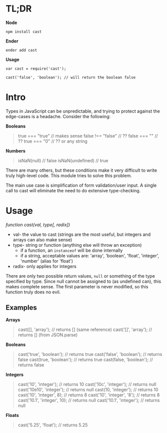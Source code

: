 TL;DR
=====

**Node**

`npm install cast`

**Ender**

`ender add cast`

**Usage**

    var cast = require('cast');
    
    cast('false', 'boolean'); // will return the boolean false

Intro
=====

Types in JavaScript can be unpredictable, and trying to protect against the edge-cases is a headache. Consider the following:

**Booleans**

> true === "true" // makes sense
> false !== "false" // ??
> false === "" // ??
> true === "0" // ?? or any string

**Numbers**

> isNaN(null) // false
> isNaN(undefined) // true

There are many others, but these conditions make it very difficult to write truly high-level code. This module tries to solve this problem.

The main use case is simplification of form validation/user input. A single call to cast will eliminate the need to do extensive type-checking.

Usage
=====

*function cast(val, type[, radix])*

* val- the value to cast (strings are the most useful, but integers and arrays can also make sense)
* type- string or function (anything else will throw an exception)
    * if a function, an `instanceof` will be done internally
    * if a string, acceptable values are: 'array', 'boolean', 'float', 'integer', 'number' (alias for 'float')
* radix- only applies for integers

There are only two possible return values, `null` or something of the type specified by type. Since null cannot be assigned to (as undefined can), this makes complete sense. The first parameter is never modified, so this function truly does no evil.

Examples
--------

**Arrays**

> cast([], 'array'); // returns [] (same reference)
> cast('[]', 'array'); // returns [] (from JSON.parse)

**Booleans**

> cast('true', 'boolean'); // returns true
> cast('false', 'boolean'); // returns false
> cast(true, 'boolean'); // returns true
> cast(false, 'boolean'); // returns false

**Integers**

> cast('10', 'integer'); // returns 10
> cast('10c', 'integer'); // returns null
> cast('10e10', 'integer'); // returns null
> cast(10, 'integer'); // returns 10
> cast('10', 'integer', 8); // returns 8
> cast('10', 'integer', '8'); // returns 8
> cast('10.1', 'integer', 10); // returns null
> cast('10.1', 'integer'); // returns null

**Floats**

> cast('5.25', 'float'); // returns 5.25
